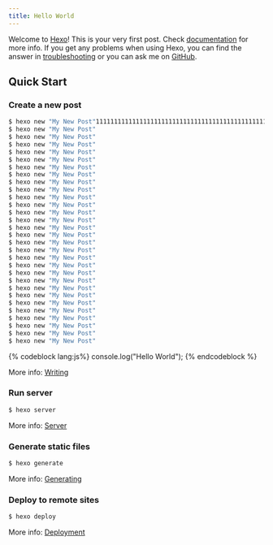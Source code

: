 ```yaml
---
title: Hello World
---
```

Welcome to [Hexo](https://hexo.io/)! This is your very first post. Check [documentation](https://hexo.io/docs/) for more info. If you get any problems when using Hexo, you can find the answer in [troubleshooting](https://hexo.io/docs/troubleshooting.html) or you can ask me on [GitHub](https://github.com/hexojs/hexo/issues).

## Quick Start

### Create a new post

``` bash
$ hexo new "My New Post"111111111111111111111111111111111111111111111111111111111111111111111111111111111111111111111111111111111111111111111111111111111111111111111111111111111111111111
$ hexo new "My New Post"
$ hexo new "My New Post"
$ hexo new "My New Post"
$ hexo new "My New Post"
$ hexo new "My New Post"
$ hexo new "My New Post"
$ hexo new "My New Post"
$ hexo new "My New Post"
$ hexo new "My New Post"
$ hexo new "My New Post"
$ hexo new "My New Post"
$ hexo new "My New Post"
$ hexo new "My New Post"
$ hexo new "My New Post"
$ hexo new "My New Post"
$ hexo new "My New Post"
$ hexo new "My New Post"
$ hexo new "My New Post"
$ hexo new "My New Post"
$ hexo new "My New Post"
$ hexo new "My New Post"
$ hexo new "My New Post"
$ hexo new "My New Post"
$ hexo new "My New Post"
$ hexo new "My New Post"
$ hexo new "My New Post"
$ hexo new "My New Post"
$ hexo new "My New Post"
$ hexo new "My New Post"
```
{% codeblock lang:js%}
console.log("Hello World");
{% endcodeblock %}

More info: [Writing](https://hexo.io/docs/writing.html)

### Run server

``` bash
$ hexo server
```

More info: [Server](https://hexo.io/docs/server.html)

### Generate static files

``` bash
$ hexo generate
```

More info: [Generating](https://hexo.io/docs/generating.html)

### Deploy to remote sites

``` bash
$ hexo deploy
```

More info: [Deployment](https://hexo.io/docs/deployment.html)
